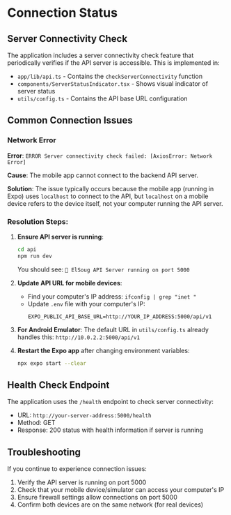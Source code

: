 # Connection Status

## Server Connectivity Check

The application includes a server connectivity check feature that periodically verifies if the API server is accessible. This is implemented in:

- `app/lib/api.ts` - Contains the `checkServerConnectivity` function
- `components/ServerStatusIndicator.tsx` - Shows visual indicator of server status
- `utils/config.ts` - Contains the API base URL configuration

## Common Connection Issues

### Network Error
**Error**: `ERROR Server connectivity check failed: [AxiosError: Network Error]`

**Cause**: The mobile app cannot connect to the backend API server.

**Solution**: 
The issue typically occurs because the mobile app (running in Expo) uses `localhost` to connect to the API, but `localhost` on a mobile device refers to the device itself, not your computer running the API server.

### Resolution Steps:

1. **Ensure API server is running**:
   ```bash
   cd api
   npm run dev
   ```
   You should see: `🚀 ElSoug API Server running on port 5000`

2. **Update API URL for mobile devices**:
   - Find your computer's IP address: `ifconfig | grep "inet "`
   - Update `.env` file with your computer's IP:
     ```env
     EXPO_PUBLIC_API_BASE_URL=http://YOUR_IP_ADDRESS:5000/api/v1
     ```

3. **For Android Emulator**:
   The default URL in `utils/config.ts` already handles this: `http://10.0.2.2:5000/api/v1`

4. **Restart the Expo app** after changing environment variables:
   ```bash
   npx expo start --clear
   ```

## Health Check Endpoint

The application uses the `/health` endpoint to check server connectivity:
- URL: `http://your-server-address:5000/health`
- Method: GET
- Response: 200 status with health information if server is running

## Troubleshooting

If you continue to experience connection issues:
1. Verify the API server is running on port 5000
2. Check that your mobile device/simulator can access your computer's IP
3. Ensure firewall settings allow connections on port 5000
4. Confirm both devices are on the same network (for real devices)